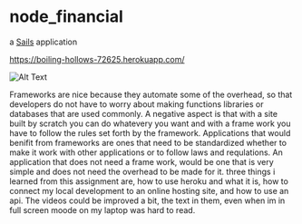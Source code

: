 # node_financial

a [Sails](http://sailsjs.org) application

https://boiling-hollows-72625.herokuapp.com/

![Alt Text](https://cloud.githubusercontent.com/assets/8000971/25059252/8505ae4c-2148-11e7-8062-6f22e88063d5.png)

Frameworks are nice because they automate some of the overhead, so that developers do not have to worry about making functions libraries or databases that are used commonly. A negative aspect is that with a site built by scratch you can do whatevery you want and with a frame work you have to follow the rules set forth by the framework. Applications that would benifit from frameworks are ones that need to be standardized whether to make it work with other applications or to follow laws and requlations. 
An application that does not need a frame work, would be one that is very simple and does not need the  overhead to be made for it. three things i learned from this assignment are, how to use heroku and what it is, how to connect my local development to an online hosting site, and how to use an api. The videos could be improved a bit, the text in them, even when im in full screen moode on my laptop was hard to read. 
